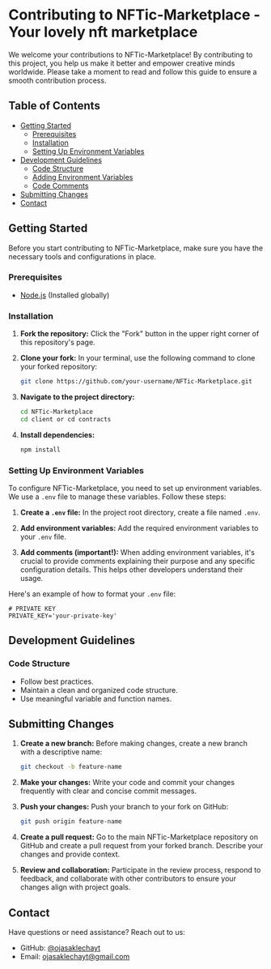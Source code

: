 # Contributing to NFTic-Marketplace - Your lovely nft marketplace

We welcome your contributions to NFTic-Marketplace! By contributing to this project, you help us make it better and empower creative minds worldwide. Please take a moment to read and follow this guide to ensure a smooth contribution process.

## Table of Contents

- [Getting Started](#getting-started)
  - [Prerequisites](#prerequisites)
  - [Installation](#installation)
  - [Setting Up Environment Variables](#setting-up-environment-variables)
- [Development Guidelines](#development-guidelines)
  - [Code Structure](#code-structure)
  - [Adding Environment Variables](#adding-environment-variables)
  - [Code Comments](#code-comments)
- [Submitting Changes](#submitting-changes)
- [Contact](#contact)

## Getting Started

Before you start contributing to NFTic-Marketplace, make sure you have the necessary tools and configurations in place.

### Prerequisites

- [Node.js](https://nodejs.org/) (Installed globally)

### Installation

1. **Fork the repository:** Click the "Fork" button in the upper right corner of this repository's page.

2. **Clone your fork:** In your terminal, use the following command to clone your forked repository:

   ```bash
   git clone https://github.com/your-username/NFTic-Marketplace.git
   ```

3. **Navigate to the project directory:**

   ```bash
   cd NFTic-Marketplace
   cd client or cd contracts
   ```

4. **Install dependencies:**

   ```bash
   npm install
   ```

### Setting Up Environment Variables

To configure NFTic-Marketplace, you need to set up environment variables. We use a `.env` file to manage these variables. Follow these steps:

1. **Create a `.env` file:** In the project root directory, create a file named `.env`.

2. **Add environment variables:** Add the required environment variables to your `.env` file.

3. **Add comments (important!):** When adding environment variables, it's crucial to provide comments explaining their purpose and any specific configuration details. This helps other developers understand their usage.

Here's an example of how to format your `.env` file:

```env
# PRIVATE KEY
PRIVATE_KEY='your-private-key'

```

## Development Guidelines

### Code Structure

- Follow best practices.
- Maintain a clean and organized code structure.
- Use meaningful variable and function names.

## Submitting Changes

1. **Create a new branch:** Before making changes, create a new branch with a descriptive name:

   ```bash
   git checkout -b feature-name
   ```

2. **Make your changes:** Write your code and commit your changes frequently with clear and concise commit messages.

3. **Push your changes:** Push your branch to your fork on GitHub:

   ```bash
   git push origin feature-name
   ```

4. **Create a pull request:** Go to the main NFTic-Marketplace repository on GitHub and create a pull request from your forked branch. Describe your changes and provide context.

5. **Review and collaboration:** Participate in the review process, respond to feedback, and collaborate with other contributors to ensure your changes align with project goals.

## Contact

Have questions or need assistance? Reach out to us:

- GitHub: [@ojasaklechayt](https://github.com/ojasaklechayt)
- Email: ojasaklechayt@gmail.com
